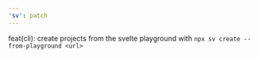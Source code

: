 ```yaml
---
'sv': patch
---
```


feat(cli): create projects from the svelte playground with `npx sv create --from-playground <url>`
